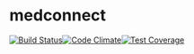# medconnect
[![Build Status](https://travis-ci.org/tannerwj/medconnect.svg?branch=master)](https://travis-ci.org/tannerwj/medconnect)[![Code Climate](https://codeclimate.com/repos/56250cffe30ba07ecb0011d8/badges/b7d4f0ce6c807b3480bd/gpa.svg)](https://codeclimate.com/repos/56250cffe30ba07ecb0011d8/feed)[![Test Coverage](https://codeclimate.com/repos/56250cffe30ba07ecb0011d8/badges/b7d4f0ce6c807b3480bd/coverage.svg)](https://codeclimate.com/repos/56250cffe30ba07ecb0011d8/coverage)
